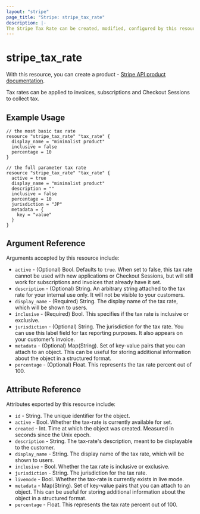 ```yaml
---
layout: "stripe"
page_title: "Stripe: stripe_tax_rate"
description: |-
The Stripe Tax Rate can be created, modified, configured by this resource. Deletion is not supported.
---
```


# stripe_tax_rate

With this resource, you can create a product - [Stripe API product documentation](https://stripe.com/docs/api/tax_rates).

Tax rates can be applied to invoices, subscriptions and Checkout Sessions to collect tax.

## Example Usage

```hcl
// the most basic tax rate
resource "stripe_tax_rate" "tax_rate" {
  display_name = "minimalist product"
  inclusive = false
  percentage = 10
}

// the full parameter tax rate
resource "stripe_tax_rate" "tax_rate" {
  active = true
  display_name = "minimalist product"
  description = ""
  inclusive = false
  percentage = 10
  jurisdiction = "JP"
  metadata = {
    key = "value"
  }
}

```

## Argument Reference

Arguments accepted by this resource include:

* `active` - (Optional) Bool. Defaults to `true`. When set to false, this tax rate cannot be used with new applications or Checkout Sessions, but will still work for subscriptions and invoices that already have it set.
* `description` - (Optional) String. An arbitrary string attached to the tax rate for your internal use only. It will not be visible to your customers.
* `display_name` - (Required) String. The display name of the tax rate, which will be shown to users.
* `inclusive` - (Required) Bool. This specifies if the tax rate is inclusive or exclusive.
* `jurisdiction` - (Optional) String. The jurisdiction for the tax rate. You can use this label field for tax reporting purposes. It also appears on your customer’s invoice.
* `metadata` - (Optional) Map(String). Set of key-value pairs that you can attach to an object. This can be useful for storing additional information about the object in a structured format.
* `percentage` - (Optional) Float. This represents the tax rate percent out of 100.

## Attribute Reference

Attributes exported by this resource include:


* `id` - String. The unique identifier for the object.
* `active` - Bool. Whether the tax-rate is currently available for set. 
* `created` - Int.  Time at which the object was created. Measured in seconds since the Unix epoch.
* `description` - String. The tax-rate's description, meant to be displayable to the customer.
* `display_name` - String. The display name of the tax rate, which will be shown to users.
* `inclusive` - Bool. Whether the tax rate is inclusive or exclusive.
* `jurisdiction` - String. The jurisdiction for the tax rate.
* `livemode` - Bool. Whether the tax-rate is currently exists in live mode. 
* `metadata` - Map(String). Set of key-value pairs that you can attach to an object. This can be useful for storing additional information about the object in a structured format.
* `percentage` - Float. This represents the tax rate percent out of 100.
